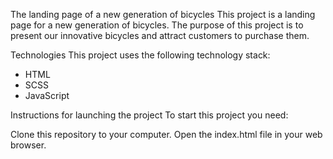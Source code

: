 The landing page of a new generation of bicycles
This project is a landing page for a new generation of bicycles. The purpose of this project is to present our innovative bicycles and attract customers to purchase them.

Technologies
This project uses the following technology stack:

 - HTML
 - SCSS
 - JavaScript

Instructions for launching the project
To start this project you need:

Clone this repository to your computer.
Open the index.html file in your web browser.

